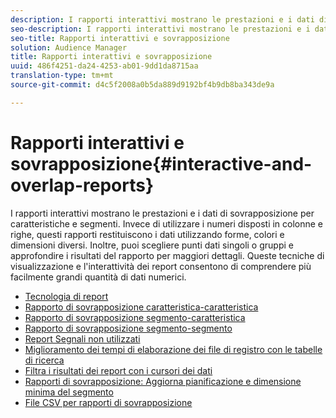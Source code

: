 ```yaml
---
description: I rapporti interattivi mostrano le prestazioni e i dati di sovrapposizione per caratteristiche e segmenti. Invece di utilizzare i numeri disposti in colonne e righe, questi rapporti restituiscono i dati utilizzando forme, colori e dimensioni diversi. Inoltre, puoi scegliere punti dati singoli o gruppi e approfondire i risultati del rapporto per maggiori dettagli. Queste tecniche di visualizzazione e l'interattività dei report consentono di comprendere più facilmente grandi quantità di dati numerici.
seo-description: I rapporti interattivi mostrano le prestazioni e i dati di sovrapposizione per caratteristiche e segmenti. Invece di utilizzare i numeri disposti in colonne e righe, questi rapporti restituiscono i dati utilizzando forme, colori e dimensioni diversi. Inoltre, puoi scegliere punti dati singoli o gruppi e approfondire i risultati del rapporto per maggiori dettagli. Queste tecniche di visualizzazione e l'interattività dei report consentono di comprendere più facilmente grandi quantità di dati numerici.
seo-title: Rapporti interattivi e sovrapposizione
solution: Audience Manager
title: Rapporti interattivi e sovrapposizione
uuid: 486f4251-da24-4253-ab01-9dd1da8715aa
translation-type: tm+mt
source-git-commit: d4c5f2008a0b5da889d9192bf4b9db8ba343de9a

---
```



# Rapporti interattivi e sovrapposizione{#interactive-and-overlap-reports}

I rapporti interattivi mostrano le prestazioni e i dati di sovrapposizione per caratteristiche e segmenti. Invece di utilizzare i numeri disposti in colonne e righe, questi rapporti restituiscono i dati utilizzando forme, colori e dimensioni diversi. Inoltre, puoi scegliere punti dati singoli o gruppi e approfondire i risultati del rapporto per maggiori dettagli. Queste tecniche di visualizzazione e l&#39;interattività dei report consentono di comprendere più facilmente grandi quantità di dati numerici.

+ [Tecnologia di report](interactive-report-technology.md)
+ [Rapporto di sovrapposizione caratteristica-caratteristica](trait-trait-overlap-report.md)
+ [Rapporto di sovrapposizione segmento-caratteristica](segment-trait-overlap-report.md)
+ [Rapporto di sovrapposizione segmento-segmento](segment-segment-overlap-report.md)
+ [Report Segnali non utilizzati](unused-signals.md)
+ [Miglioramento dei tempi di elaborazione dei file di registro con le tabelle di ricerca](lookup-tables.md)
+ [Filtra i risultati dei report con i cursori dei dati](data-sliders.md)
+ [Rapporti di sovrapposizione: Aggiorna pianificazione e dimensione minima del segmento](overlap-minimum-segment-size.md)
+ [File CSV per rapporti di sovrapposizione](overlap-csv-files.md)

<!-- 

c_dynamic_reports.xml

 -->
